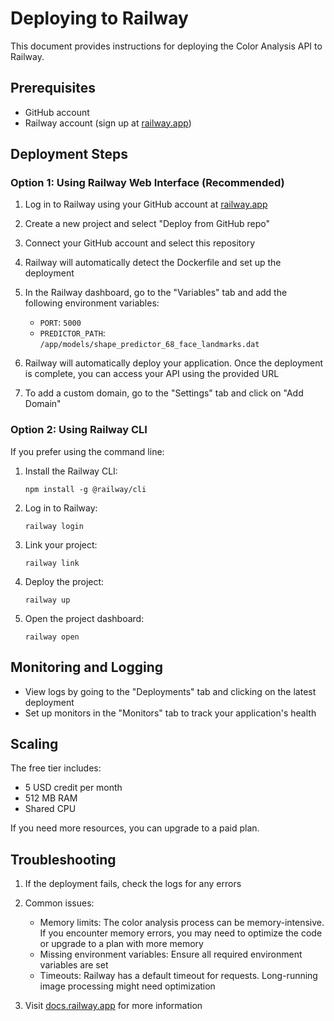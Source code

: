 # Deploying to Railway

This document provides instructions for deploying the Color Analysis API to Railway.

## Prerequisites

- GitHub account
- Railway account (sign up at [railway.app](https://railway.app))

## Deployment Steps

### Option 1: Using Railway Web Interface (Recommended)

1. Log in to Railway using your GitHub account at [railway.app](https://railway.app)

2. Create a new project and select "Deploy from GitHub repo"

3. Connect your GitHub account and select this repository

4. Railway will automatically detect the Dockerfile and set up the deployment

5. In the Railway dashboard, go to the "Variables" tab and add the following environment variables:
   - `PORT`: `5000`
   - `PREDICTOR_PATH`: `/app/models/shape_predictor_68_face_landmarks.dat`

6. Railway will automatically deploy your application. Once the deployment is complete, you can access your API using the provided URL

7. To add a custom domain, go to the "Settings" tab and click on "Add Domain"

### Option 2: Using Railway CLI

If you prefer using the command line:

1. Install the Railway CLI:
   ```
   npm install -g @railway/cli
   ```

2. Log in to Railway:
   ```
   railway login
   ```

3. Link your project:
   ```
   railway link
   ```

4. Deploy the project:
   ```
   railway up
   ```

5. Open the project dashboard:
   ```
   railway open
   ```

## Monitoring and Logging

- View logs by going to the "Deployments" tab and clicking on the latest deployment
- Set up monitors in the "Monitors" tab to track your application's health

## Scaling

The free tier includes:
- 5 USD credit per month
- 512 MB RAM
- Shared CPU

If you need more resources, you can upgrade to a paid plan.

## Troubleshooting

1. If the deployment fails, check the logs for any errors

2. Common issues:
   - Memory limits: The color analysis process can be memory-intensive. If you encounter memory errors, you may need to optimize the code or upgrade to a plan with more memory
   - Missing environment variables: Ensure all required environment variables are set
   - Timeouts: Railway has a default timeout for requests. Long-running image processing might need optimization

3. Visit [docs.railway.app](https://docs.railway.app) for more information 